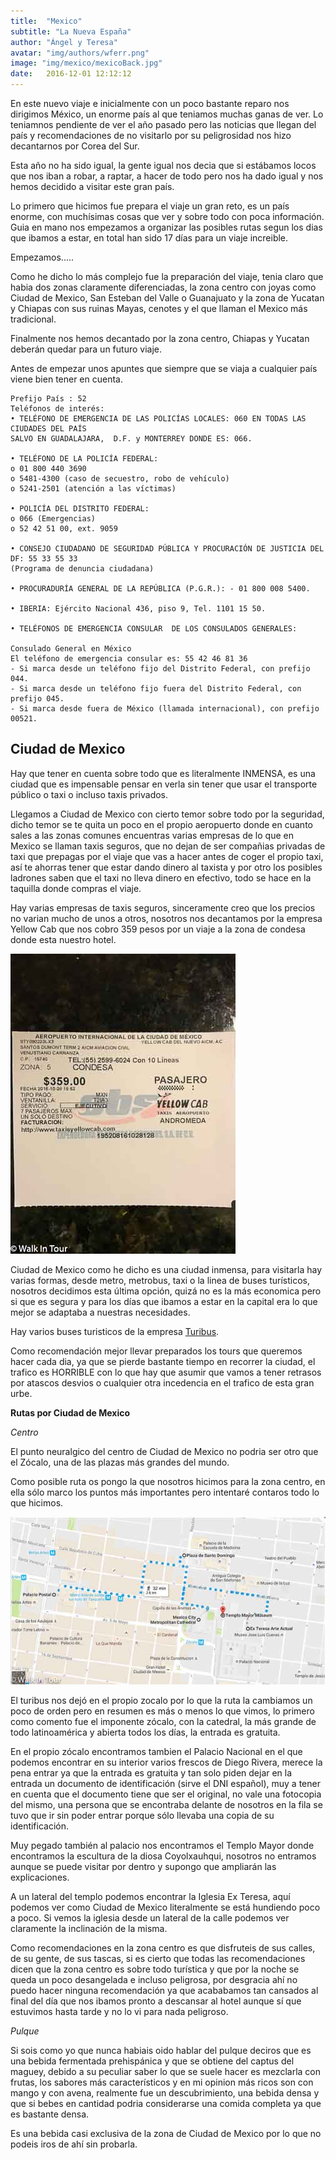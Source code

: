 ```yaml
---
title:  "Mexico"
subtitle: "La Nueva España"
author: "Ángel y Teresa"
avatar: "img/authors/wferr.png"
image: "img/mexico/mexicoBack.jpg"
date:   2016-12-01 12:12:12
---
```


En este nuevo viaje e inicialmente con un poco bastante reparo nos dirigimos México, un enorme país al que teniamos muchas ganas de ver. Lo teniamnos
pendiente de ver el año pasado pero las noticias que llegan del país y recomendaciones de no visitarlo por su peligrosidad nos hizo decantarnos por Corea del Sur.

Esta año no ha sido igual, la gente igual nos decia que si estábamos locos que nos iban a robar, a raptar, a hacer de todo pero nos ha dado igual y nos hemos
decidido a visitar este gran país.

Lo primero que hicimos fue prepara el viaje un gran reto, es un país enorme, con muchísimas cosas que ver y sobre todo con poca información. Guia en mano nos empezamos a organizar las posibles rutas segun
los dias que ibamos a estar, en total han sido 17 días para un viaje increible.

Empezamos.....

Como he dicho lo más complejo fue la preparación del viaje, tenia claro que habia dos zonas claramente
diferenciadas, la zona centro con joyas como Ciudad de Mexico, San Esteban del Valle o Guanajuato y la 
zona de Yucatan y Chiapas con sus ruinas Mayas, cenotes y el que llaman el Mexico más tradicional.

Finalmente nos hemos decantado por la zona centro, Chiapas y Yucatan deberán quedar para un futuro viaje.

Antes de empezar unos apuntes que siempre que se viaja a cualquier país viene bien tener en cuenta.
        
    Prefijo País : 52
    Teléfonos de interés:
    • TELÉFONO DE EMERGENCIA DE LAS POLICÍAS LOCALES: 060 EN TODAS LAS CIUDADES DEL PAÍS 
    SALVO EN GUADALAJARA,  D.F. y MONTERREY DONDE ES: 066.
     
    • TELÉFONO DE LA POLICÍA FEDERAL:
    o 01 800 440 3690
    o 5481-4300 (caso de secuestro, robo de vehículo)
    o 5241-2501 (atención a las víctimas)
     
    • POLICÍA DEL DISTRITO FEDERAL:
    o 066 (Emergencias)
    o 52 42 51 00, ext. 9059
     
    • CONSEJO CIUDADANO DE SEGURIDAD PÚBLICA Y PROCURACIÓN DE JUSTICIA DEL DF: 55 33 55 33 
    (Programa de denuncia ciudadana)
     
    • PROCURADURÍA GENERAL DE LA REPÚBLICA (P.G.R.): - 01 800 008 5400.
     
    • IBERIA: Ejército Nacional 436, piso 9, Tel. 1101 15 50.
                                                                                            
    • TELÉFONOS DE EMERGENCIA CONSULAR  DE LOS CONSULADOS GENERALES:
     
    Consulado General en México 
    El teléfono de emergencia consular es: 55 42 46 81 36
    - Si marca desde un teléfono fijo del Distrito Federal, con prefijo 044.
    - Si marca desde un teléfono fijo fuera del Distrito Federal, con prefijo 045.
    - Si marca desde fuera de México (llamada internacional), con prefijo 00521.
    
    

**Ciudad de Mexico**
--------------------

Hay que tener en cuenta sobre todo que es literalmente INMENSA, es una ciudad que es impensable
pensar en verla sin tener que usar el transporte público o taxi o incluso taxis privados.

Llegamos a Ciudad de Mexico con cierto temor sobre todo por la seguridad, dicho temor se te quita un poco 
en el propio aeropuerto donde en cuanto sales a las zonas comunes encuentras varias empresas de lo que en Mexico
se llaman taxis seguros, que no dejan de ser compañias privadas de taxi que prepagas por el viaje que vas a hacer 
antes de coger el propio taxi, así te ahorras tener que estar dando dinero al taxista y por otro los posibles
ladrones saben que el taxi no lleva dinero en efectivo, todo se hace en la taquilla donde compras el viaje.

Hay varias empresas de taxis seguros, sinceramente creo que los precios no varian mucho de unos a otros, nosotros nos 
decantamos por la empresa Yellow Cab que nos cobro 359 pesos por un viaje a la zona de condesa donde esta nuestro hotel.

![Ticket Taxi](img/mexico/taxi_aeropuerto.jpg)

Ciudad de Mexico como he dicho es una ciudad inmensa, para visitarla hay varias formas, desde metro, metrobus, taxi
o la linea de buses turísticos, nosotros decidimos esta última opción, quizá no es la más economica pero si que es segura y 
para los días que ibamos a estar en la capital era lo que mejor se adaptaba a nuestras necesidades.

Hay varios buses turisticos de la empresa [Turibus](http://www.turibus.com.mx/#2).

Como recomendación mejor llevar preparados los tours que queremos hacer cada dia, ya que se pierde bastante
tiempo en recorrer la ciudad, el trafico es HORRIBLE con lo que hay que asumir que vamos a tener retrasos por atascos
desvios o cualquier otra incedencia en el trafico de esta gran urbe.

**Rutas por Ciudad de Mexico**

*Centro*
    
El punto neuralgico del centro de Ciudad de Mexico no podria ser otro que el Zócalo, una de las plazas más grandes del mundo.

Como posible ruta os pongo la que nosotros hicimos para la zona centro, en ella sólo marco los puntos más importantes pero 
intentaré contaros todo lo que hicimos.

![Ruta Centro](img/mexico/ruta_centro_mexico.jpg)

El turibus nos dejó en el propio zocalo por lo que la ruta la cambiamos un poco de orden pero en resumen 
es más o menos lo que vimos, lo primero como comento fue el imponente zócalo, con la catedral, la más grande de todo
latinoamérica y abierta todos los días, la entrada es gratuita.

En el propio zócalo encontramos tambien el Palacio Nacional en el que podemos encontrar en su interior varios frescos de 
Diego Rivera, merece la pena entrar ya que la entrada es gratuita y tan solo piden dejar en la entrada un documento de 
identificación (sirve el DNI español), muy a tener en cuenta que el documento tiene que ser el original, no vale una fotocopia 
del mismo, una persona que se encontraba delante de nosotros en la fila se tuvo que ir sin poder entrar porque sólo llevaba
una copia de su identificación.

Muy pegado también al palacio nos encontramos el Templo Mayor donde encontramos la escultura de la diosa Coyolxauhqui, nosotros
no entramos aunque se puede visitar por dentro y supongo que ampliarán las explicaciones.

A un lateral del templo podemos encontrar la Iglesia Ex Teresa, aquí podemos ver como Ciudad de Mexico literalmente
se está hundiendo poco a poco. Si vemos la iglesia desde un lateral de la calle podemos ver claramente la inclinación de la misma.

Como recomendaciones en la zona centro es que disfruteis de sus calles, de su gente, de sus tascas, si es cierto que todas las 
recomendaciones dicen que la zona centro es sobre todo turística y que por la noche se queda un poco desangelada e incluso peligrosa, 
por desgracia ahí no puedo hacer ninguna recomendación ya que acababamos tan cansados al final del día que nos ibamos pronto a 
descansar al hotel aunque sí que estuvimos hasta tarde y no lo vi para nada peligroso.

*Pulque*

Si sois como yo que nunca habiais oido hablar del pulque deciros que es una bebida fermentada
prehispánica y que se obtiene del captus del maguey, debido a su peculiar saber lo que se suele hacer es 
mezclarla con frutas, los sabores más característicos y en mi opinion más ricos son con mango y con avena, realmente
fue un descubrimiento, una bebida densa y que si bebes en cantidad podria considerarse una comida completa ya que es bastante densa. 

Es una bebida casi exclusiva de la zona de Ciudad de Mexico por lo que no podeis iros de ahí sin probarla.
